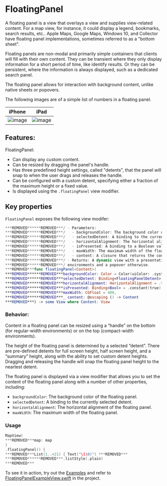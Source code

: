# FloatingPanel

A floating panel is a view that overlays a view and supplies view-related content. For a map view, for instance, it could display a legend, bookmarks, search results, etc.. Apple Maps, Google Maps, Windows 10, and Collector have floating panel implementations, sometimes referred to as a "bottom sheet".

Floating panels are non-modal and primarily simple containers that clients will fill with their own content. They can be transient where they only display information for a short period of time, like identify results. Or they can be persistent, where the information is always displayed, such as a dedicated search panel.

The floating panel allows for interaction with background content, unlike native sheets or popovers.

The following images are of a simple list of numbers in a floating panel.

|iPhone|iPad|
|:--:|:--:|
|![image](https:***REMOVED***user-images.githubusercontent.com/3998072/202795901-b86d6d26-3572-4c88-8f6e-84473ce57002.png)|![image](https:***REMOVED***user-images.githubusercontent.com/3998072/202796009-92e3b5c3-d88b-4124-8d9f-bad6df445f02.png)|

## Features:

FloatingPanel:

- Can display any custom content.
- Can be resized by dragging the panel's handle.
- Has three predefined height settings, called "detents", that the panel will snap to when the user drags and releases the handle.
- Can be configured with a custom detent, specifying either a fraction of the maximum height or a fixed value.
- Is displayed using the `.floatingPanel` view modifier.

## Key properties

`FloatingPanel` exposes the following view modifer:

```swift
***REMOVED******REMOVED***/ - Parameters:
***REMOVED******REMOVED***/   - backgroundColor: The background color of the floating panel.
***REMOVED******REMOVED***/   - selectedDetent: A binding to the currently selected detent.
***REMOVED******REMOVED***/   - horizontalAlignment: The horizontal alignment of the floating panel.
***REMOVED******REMOVED***/   - isPresented: A binding to a Boolean value that determines whether the view is presented.
***REMOVED******REMOVED***/   - maxWidth: The maximum width of the floating panel.
***REMOVED******REMOVED***/   - content: A closure that returns the content of the floating panel.
***REMOVED******REMOVED***/ - Returns: A dynamic view with a presentation style similar to that of a sheet in compact
***REMOVED******REMOVED***/ environments and a popover otherwise.
***REMOVED***func floatingPanel<Content>(
***REMOVED******REMOVED***backgroundColor: Color = Color(uiColor: .systemBackground),
***REMOVED******REMOVED***selectedDetent: Binding<FloatingPanelDetent> = .constant(.half),
***REMOVED******REMOVED***horizontalAlignment: HorizontalAlignment = .trailing,
***REMOVED******REMOVED***isPresented: Binding<Bool> = .constant(true),
***REMOVED******REMOVED***maxWidth: CGFloat = 400,
***REMOVED******REMOVED***_ content: @escaping () -> Content
***REMOVED***) -> some View where Content: View
```

### Behavior:

Content in a floating panel can be resized using a “handle” on the bottom (for regular-width environments) or on the top (compact-width environments).

The height of the floating panel is determined by a selected “detent”.  There are pre-defined detents for full screen height, half screen height, and a “summary” height, along with the ability to set custom detent heights. Dragging and releasing the handle will snap the floating panel height to the neartest detent.

The floating panel is displayed via a view modifier that allows you to set the content of the floating panel along with a number of other properties, including:

- `backgroundColor`: The background color of the floating panel.
- `selectedDetent`: A binding to the currently selected detent.
- `horizontalAlignment`: The horizontal alignment of the floating panel.
- `maxWidth`: The maximum width of the floating panel.

### Usage

```swift
MapView(
***REMOVED***map: map
)
.floatingPanel() {
***REMOVED***List(1..<21) { Text("\($0)") ***REMOVED***
***REMOVED******REMOVED***.listStyle(.plain)
***REMOVED***
```

To see it in action, try out the [Examples](../../Examples) and refer to [FloatingPanelExampleView.swift](../../Examples/Examples/FloatingPanelExampleView.swift) in the project.
